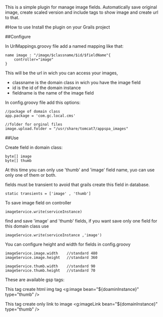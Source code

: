 This is a simple plugin for manage image fields.
Automatically save original image, create scaled version 
and include tags to show image and create url to that.  

#How to use
Install the plugin on your Grails project

##Configure

In UrlMappings.groovy file add a named mapping like that:
    
    name image : "/image/$classname/$id/$fieldName"{
    	controller="image"
    }
    
This will be the url in wich you can access your images,
* classname is the domain class in wich you have the image field  
* id is the id of the domain instance
* fieldname is the name of the image field

In config.groovy file add this options:

    //package of domain class
    app.package = 'com.gc.local.cms'

    //folder for orginal files
    image.upload.folder = "/usr/share/tomcat7/appspa_images"
    

##Use

Create field in domain class: 

    byte[] image
    byte[] thumb
    
At this time you can only use 'thumb' and 'image' field name,
yuo can use only one of them or both.
    

fields must be transient to avoid that grails create this field in database.

    static transients = ['image' , 'thumb']


To save image field on controller

    imageService.write(serviceInstance)

find and save 'image' and 'thumb' fields,
if you want save only one field for this domain class use

    imageService.write(serviceInstance ,'image')

You can configure height and width for fields in config.groovy

    imageService.image.width    //standard 480
    imageService.image.height   //standard 360

    imageService.thumb.width	//standard 90
    imageService.thumb.height	//standard 70
    

These are available gsp tags: 

This tag create html img tag 
    <g:image bean="${doaminInstance}" type="thumb" />

This tag create only link to image
    <g:imageLink bean="${domainInstance}" type="thumb" />
